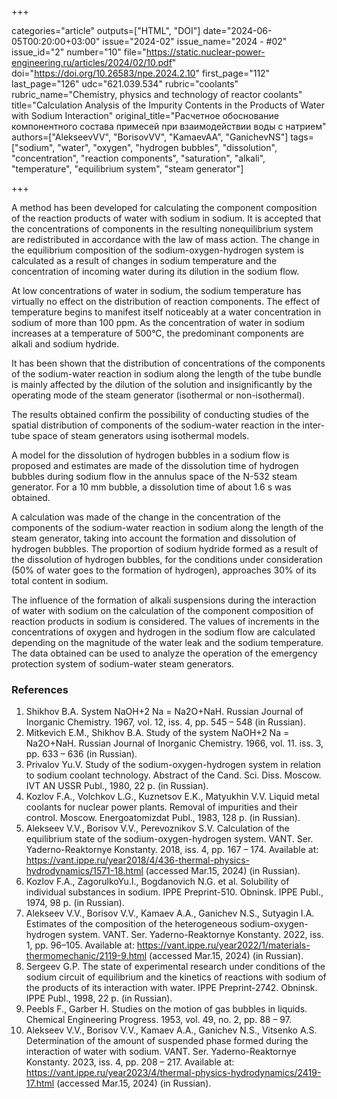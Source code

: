 +++

categories="article"
outputs=["HTML", "DOI"]
date="2024-06-05T00:20:00+03:00"
issue="2024-02"
issue_name="2024 - #02"
issue_id="2"
number="10"
file="https://static.nuclear-power-engineering.ru/articles/2024/02/10.pdf"
doi="https://doi.org/10.26583/npe.2024.2.10"
first_page="112"
last_page="126"
udc="621.039.534"
rubric="coolants"
rubric_name="Chemistry, physics and technology of reactor coolants"
title="Calculation Analysis of the Impurity Contents in the Products of Water with Sodium Interaction"
original_title="Расчетное обоснование компонентного состава примесей при взаимодействии воды с натрием"
authors=["AlekseevVV", "BorisovVV", "KamaevAA", "GanichevNS"]
tags=["sodium", "water", "oxygen", "hydrogen bubbles", "dissolution", "concentration", "reaction components", "saturation", "alkali", "temperature", "equilibrium system", "steam generator"]

+++

A method has been developed for calculating the component composition of the reaction products of water with sodium in sodium.
It is accepted that the concentrations of components in the resulting nonequilibrium system are redistributed in accordance with the law of mass action.
The change in the equilibrium composition of the sodium-oxygen-hydrogen system is calculated as a result of changes in sodium temperature and the concentration of incoming water during its dilution in the sodium flow.

At low concentrations of water in sodium, the sodium temperature has virtually no effect on the distribution of reaction components.
The effect of temperature begins to manifest itself noticeably at a water concentration in sodium of more than 100 ppm.
As the concentration of water in sodium increases at a temperature of 500°C, the predominant components are alkali and sodium hydride.

It has been shown that the distribution of concentrations of the components of the sodium-water reaction in sodium along the length of the tube bundle is mainly affected by the dilution of the solution and insignificantly by the operating mode of the steam generator (isothermal or non-isothermal).

The results obtained confirm the possibility of conducting studies of the spatial distribution of components of the sodium-water reaction in the inter-tube space of steam generators using isothermal models.

A model for the dissolution of hydrogen bubbles in a sodium flow is proposed and estimates are made of the dissolution time of hydrogen bubbles during sodium flow in the annulus space of the N-532 steam generator.
For a 10 mm bubble, a dissolution time of about 1.6 s was obtained.

A calculation was made of the change in the concentration of the components of the sodium-water reaction in sodium along the length of the steam generator, taking into account the formation and dissolution of hydrogen bubbles.
The proportion of sodium hydride formed as a result of the dissolution of hydrogen bubbles, for the conditions under consideration (50% of water goes to the formation of hydrogen), approaches 30% of its total content in sodium.

The influence of the formation of alkali suspensions during the interaction of water with sodium on the calculation of the component composition of reaction products in sodium is considered.
The values of increments in the concentrations of oxygen and hydrogen in the sodium flow are calculated depending on the magnitude of the water leak and the sodium temperature.
The data obtained can be used to analyze the operation of the emergency protection system of sodium-water steam generators.


### References

1. Shikhov B.A. System NaOH+2 Na = Na2O+NaH. Russian Journal of Inorganic Chemistry. 1967, vol. 12, iss. 4, pp. 545 – 548 (in Russian).
2. Mitkevich E.M., Shikhov B.A. Study of the system NaOH+2 Na = Na2O+NaH. Russian Journal of Inorganic Chemistry. 1966, vol. 11. iss. 3, pp. 633 – 636 (in Russian).
3. Privalov Yu.V. Study of the sodium-oxygen-hydrogen system in relation to sodium coolant technology. Abstract of the Cand. Sci. Diss. Moscow. IVT AN USSR Publ., 1980, 22 p. (in Russian).
4. Kozlov F.A., Volchkov L.G., Kuznetsov E.K., Matyukhin V.V. Liquid metal coolants for nuclear power plants. Removal of impurities and their control. Moscow. Energoatomizdat Publ., 1983, 128 p. (in Russian).
5. Alekseev V.V., Borisov V.V., Perevoznikov S.V. Calculation of the equilibrium state of the sodium-oxygen-hydrogen system. VANT. Ser. Yaderno-Reaktornye Konstanty. 2018, iss. 4, pp. 167 – 174. Available at: https://vant.ippe.ru/year2018/4/436-thermal-physics-hydrodynamics/1571-18.html (accessed Mar.15, 2024) (in Russian).
6. Kozlov F.A., ZagorulkoYu.I., Bogdanovich N.G. et al. Solubility of individual substances in sodium. IPPE Preprint-510. Obninsk. IPPE Publ., 1974, 98 p. (in Russian).
7. Alekseev V.V., Borisov V.V., Kamaev A.A., Ganichev N.S., Sutyagin I.A. Estimates of the composition of the heterogeneous sodium-oxygen-hydrogen system. VANT. Ser. Yaderno-Reaktornye Konstanty. 2022, iss. 1, pp. 96–105. Available at: https://vant.ippe.ru/year2022/1/materials-thermomechanic/2119-9.html (accessed Mar.15, 2024) (in Russian).
8. Sergeev G.P. The state of experimental research under conditions of the sodium circuit of equilibrium and the kinetics of reactions with sodium of the products of its interaction with water. IPPE Preprint-2742. Obninsk. IPPE Publ., 1998, 22 p. (in Russian).
9. Peebls F., Garber H. Studies on the motion of gas bubbles in liquids. Chemical Engineering Progress. 1953, vol. 49, no. 2, pp. 88 – 97.
10. Alekseev V.V., Borisov V.V., Kamaev A.A., Ganichev N.S., Vitsenko A.S. Determination of the amount of suspended phase formed during the interaction of water with sodium. VANT. Ser. Yaderno-Reaktornye Konstanty. 2023, iss. 4, pp. 208 – 217. Available at: https://vant.ippe.ru/year2023/4/thermal-physics-hydrodynamics/2419-17.html (accessed Mar.15, 2024) (in Russian).
